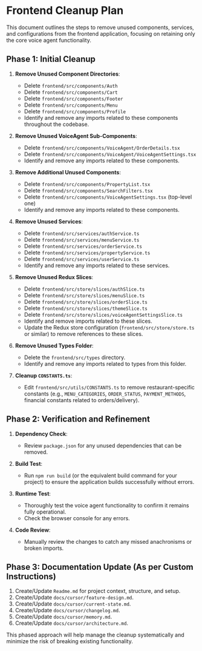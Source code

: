 # Frontend Cleanup Plan

This document outlines the steps to remove unused components, services, and configurations from the frontend application, focusing on retaining only the core voice agent functionality.

## Phase 1: Initial Cleanup

1.  **Remove Unused Component Directories**:
    *   Delete `frontend/src/components/Auth`
    *   Delete `frontend/src/components/Cart`
    *   Delete `frontend/src/components/Footer`
    *   Delete `frontend/src/components/Menu`
    *   Delete `frontend/src/components/Profile`
    *   Identify and remove any imports related to these components throughout the codebase.

2.  **Remove Unused VoiceAgent Sub-Components**:
    *   Delete `frontend/src/components/VoiceAgent/OrderDetails.tsx`
    *   Delete `frontend/src/components/VoiceAgent/VoiceAgentSettings.tsx`
    *   Identify and remove any imports related to these components.

3.  **Remove Additional Unused Components**:
    *   Delete `frontend/src/components/PropertyList.tsx`
    *   Delete `frontend/src/components/SearchFilters.tsx`
    *   Delete `frontend/src/components/VoiceAgentSettings.tsx` (top-level one)
    *   Identify and remove any imports related to these components.

4.  **Remove Unused Services**:
    *   Delete `frontend/src/services/authService.ts`
    *   Delete `frontend/src/services/menuService.ts`
    *   Delete `frontend/src/services/orderService.ts`
    *   Delete `frontend/src/services/propertyService.ts`
    *   Delete `frontend/src/services/userService.ts`
    *   Identify and remove any imports related to these services.

5.  **Remove Unused Redux Slices**:
    *   Delete `frontend/src/store/slices/authSlice.ts`
    *   Delete `frontend/src/store/slices/menuSlice.ts`
    *   Delete `frontend/src/store/slices/orderSlice.ts`
    *   Delete `frontend/src/store/slices/themeSlice.ts`
    *   Delete `frontend/src/store/slices/voiceAgentSettingsSlice.ts`
    *   Identify and remove imports related to these slices.
    *   Update the Redux store configuration (`frontend/src/store/store.ts` or similar) to remove references to these slices.

6.  **Remove Unused Types Folder**:
    *   Delete the `frontend/src/types` directory.
    *   Identify and remove any imports related to types from this folder.

7.  **Cleanup `CONSTANTS.ts`**:
    *   Edit `frontend/src/utils/CONSTANTS.ts` to remove restaurant-specific constants (e.g., `MENU_CATEGORIES`, `ORDER_STATUS`, `PAYMENT_METHODS`, financial constants related to orders/delivery).

## Phase 2: Verification and Refinement

1.  **Dependency Check**:
    *   Review `package.json` for any unused dependencies that can be removed.

2.  **Build Test**:
    *   Run `npm run build` (or the equivalent build command for your project) to ensure the application builds successfully without errors.

3.  **Runtime Test**:
    *   Thoroughly test the voice agent functionality to confirm it remains fully operational.
    *   Check the browser console for any errors.

4.  **Code Review**:
    *   Manually review the changes to catch any missed anachronisms or broken imports.

## Phase 3: Documentation Update (As per Custom Instructions)

1.  Create/Update `Readme.md` for project context, structure, and setup.
2.  Create/Update `docs/cursor/feature-design.md`.
3.  Create/Update `docs/cursor/current-state.md`.
4.  Create/Update `docs/cursor/changelog.md`.
5.  Create/Update `docs/cursor/memory.md`.
6.  Create/Update `docs/cursor/architecture.md`.

This phased approach will help manage the cleanup systematically and minimize the risk of breaking existing functionality. 